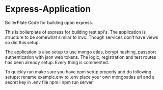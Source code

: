 # Express-Application
BoilerPlate Code for building upon express.

This is boilerplate of express for building rest api's.
The application is structure to be somewhat similar to mvc. 
Though services don't have views so did this setup.

The application is also setup to use mongo atlas, bcrypt hashing, passport authentication with json web tokens.
The logic, registration and test routes has been already setup. Every thing is commented.

To quickly run make sure you have npm setup properly and do following setups:
rename example.env to .env
place your own mongoatlas url and a secret key in .env file
	npm i
	npm run server

